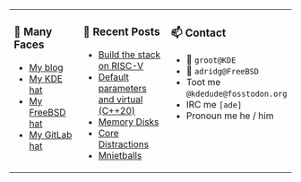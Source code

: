 
<table><tr>
  
<td valign="top" width="30%">
  
### 🙋 Many Faces

- [My blog](https://euroquis.nl/bobulate/)
- [My KDE hat](https://invent.kde.org/adridg)
- [My FreeBSD hat](https://wiki.freebsd.org/AdriaanDeGroot)
- [My GitLab hat](https://gitlab.com/adriaandegroot)
</td>

<td valign="top" width="40%">
  
### 💬 Recent Posts

<!-- BLOG-POST-LIST:START -->
- [Build the stack on RISC-V](https://euroquis.nl//kde/2023/06/05/starfive-debian.html)
- [Default parameters and virtual &lpar;C++20&rpar;](https://euroquis.nl//kde/2023/06/01/override.html)
- [Memory Disks](https://euroquis.nl//freebsd/2023/05/30/memory.html)
- [Core Distractions](https://euroquis.nl//kde/2023/05/26/riscv.html)
- [Mnietballs](https://euroquis.nl//blabla/2023/04/28/mnietballs.html)
<!-- BLOG-POST-LIST:END -->
</td>

<td valign="top" width="30%">
  
### 📫 Contact

- 📧 `groot@KDE`
- 📧 `adridg@FreeBSD`
- Toot me `@kdedude@fosstodon.org`
- IRC me `[ade]`
- Pronoun me he / him
</td>

</tr></table>
